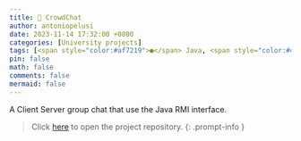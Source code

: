 ```yaml
---
title: 💬 CrowdChat
author: antoniopelusi
date: 2023-11-14 17:32:00 +0800
categories: [University projects]
tags: [<span style="color:#af7219">●</span> Java, <span style="color:#42781a">●</span> Makefile, <span style="color:#89e051">●</span> Shell]
pin: false
math: false
comments: false
mermaid: false
---
```


[GithubLink]: https://github.com/antoniopelusi/CrowdChat

A Client Server group chat that use the Java RMI interface.

> Click [here][GithubLink] to open the project repository.
{: .prompt-info }